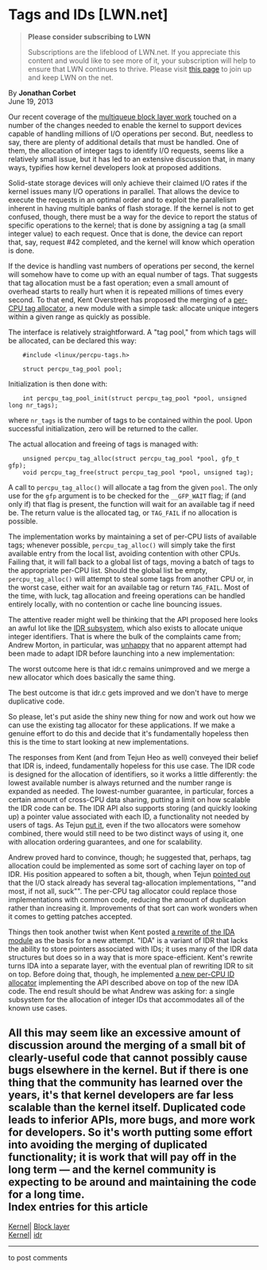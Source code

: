# Tags and IDs [LWN.net]

> **Please consider subscribing to LWN**
> 
> Subscriptions are the lifeblood of LWN.net. If you appreciate this content and would like to see more of it, your subscription will help to ensure that LWN continues to thrive. Please visit [this page](/Promo/nst-nag1/subscribe) to join up and keep LWN on the net. 

By **Jonathan Corbet**  
June 19, 2013 

Our recent coverage of the [multiqueue block layer work](/Articles/552904/) touched on a number of the changes needed to enable the kernel to support devices capable of handling millions of I/O operations per second. But, needless to say, there are plenty of additional details that must be handled. One of them, the allocation of integer tags to identify I/O requests, seems like a relatively small issue, but it has led to an extensive discussion that, in many ways, typifies how kernel developers look at proposed additions. 

Solid-state storage devices will only achieve their claimed I/O rates if the kernel issues many I/O operations in parallel. That allows the device to execute the requests in an optimal order and to exploit the parallelism inherent in having multiple banks of flash storage. If the kernel is not to get confused, though, there must be a way for the device to report the status of specific operations to the kernel; that is done by assigning a tag (a small integer value) to each request. Once that is done, the device can report that, say, request #42 completed, and the kernel will know which operation is done. 

If the device is handling vast numbers of operations per second, the kernel will somehow have to come up with an equal number of tags. That suggests that tag allocation must be a fast operation; even a small amount of overhead starts to really hurt when it is repeated millions of times every second. To that end, Kent Overstreet has proposed the merging of a [per-CPU tag allocator](/Articles/554097/), a new module with a simple task: allocate unique integers within a given range as quickly as possible. 

The interface is relatively straightforward. A "tag pool," from which tags will be allocated, can be declared this way: 
    
    
        #include <linux/percpu-tags.h>
    
        struct percpu_tag_pool pool;
    

Initialization is then done with: 
    
    
        int percpu_tag_pool_init(struct percpu_tag_pool *pool, unsigned long nr_tags);
    

where `nr_tags` is the number of tags to be contained within the pool. Upon successful initialization, zero will be returned to the caller. 

The actual allocation and freeing of tags is managed with: 
    
    
        unsigned percpu_tag_alloc(struct percpu_tag_pool *pool, gfp_t gfp);
        void percpu_tag_free(struct percpu_tag_pool *pool, unsigned tag);
    

A call to `percpu_tag_alloc()` will allocate a tag from the given `pool`. The only use for the `gfp` argument is to be checked for the `__GFP_WAIT` flag; if (and only if) that flag is present, the function will wait for an available tag if need be. The return value is the allocated tag, or `TAG_FAIL` if no allocation is possible. 

The implementation works by maintaining a set of per-CPU lists of available tags; whenever possible, `percpu_tag_alloc()` will simply take the first available entry from the local list, avoiding contention with other CPUs. Failing that, it will fall back to a global list of tags, moving a batch of tags to the appropriate per-CPU list. Should the global list be empty, `percpu_tag_alloc()` will attempt to steal some tags from another CPU or, in the worst case, either wait for an available tag or return `TAG_FAIL`. Most of the time, with luck, tag allocation and freeing operations can be handled entirely locally, with no contention or cache line bouncing issues. 

The attentive reader might well be thinking that the API proposed here looks an awful lot like the [IDR subsystem](/Articles/536293/), which also exists to allocate unique integer identifiers. That is where the bulk of the complaints came from; Andrew Morton, in particular, was [unhappy](/Articles/554918/) that no apparent attempt had been made to adapt IDR before launching into a new implementation: 

The worst outcome here is that idr.c remains unimproved and we merge a new allocator which does basically the same thing. 

The best outcome is that idr.c gets improved and we don't have to merge duplicative code. 

So please, let's put aside the shiny new thing for now and work out how we can use the existing tag allocator for these applications. If we make a genuine effort to do this and decide that it's fundamentally hopeless then this is the time to start looking at new implementations. 

The responses from Kent (and from Tejun Heo as well) conveyed their belief that IDR is, indeed, fundamentally hopeless for this use case. The IDR code is designed for the allocation of identifiers, so it works a little differently: the lowest available number is always returned and the number range is expanded as needed. The lowest-number guarantee, in particular, forces a certain amount of cross-CPU data sharing, putting a limit on how scalable the IDR code can be. The IDR API also supports storing (and quickly looking up) a pointer value associated with each ID, a functionality not needed by users of tags. As Tejun [put it](/Articles/554923/), even if the two allocators were somehow combined, there would still need to be two distinct ways of using it, one with allocation ordering guarantees, and one for scalability. 

Andrew proved hard to convince, though; he suggested that, perhaps, tag allocation could be implemented as some sort of caching layer on top of IDR. His position appeared to soften a bit, though, when Tejun [pointed out](/Articles/554925/) that the I/O stack already has several tag-allocation implementations, ""and most, if not all, suck"". The per-CPU tag allocator could replace those implementations with common code, reducing the amount of duplication rather than increasing it. Improvements of that sort can work wonders when it comes to getting patches accepted. 

Things then took another twist when Kent posted [a rewrite of the IDA module](/Articles/555189/) as the basis for a new attempt. "IDA" is a variant of IDR that lacks the ability to store pointers associated with IDs; it uses many of the IDR data structures but does so in a way that is more space-efficient. Kent's rewrite turns IDA into a separate layer, with the eventual plan of rewriting IDR to sit on top. Before doing that, though, he implemented [a new per-CPU ID allocator](/Articles/555190/) implementing the API described above on top of the new IDA code. The end result should be what Andrew was asking for: a single subsystem for the allocation of integer IDs that accommodates all of the known use cases. 

All this may seem like an excessive amount of discussion around the merging of a small bit of clearly-useful code that cannot possibly cause bugs elsewhere in the kernel. But if there is one thing that the community has learned over the years, it's that kernel developers are far less scalable than the kernel itself. Duplicated code leads to inferior APIs, more bugs, and more work for developers. So it's worth putting some effort into avoiding the merging of duplicated functionality; it is work that will pay off in the long term — and the kernel community is expecting to be around and maintaining the code for a long time.  
Index entries for this article  
---  
[Kernel](/Kernel/Index)| [Block layer](/Kernel/Index#Block_layer)  
[Kernel](/Kernel/Index)| [idr](/Kernel/Index#idr)  
  


* * *

to post comments 
